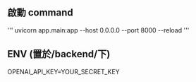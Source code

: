 ## 啟動 command
'''
uvicorn app.main:app --host 0.0.0.0 --port 8000 --reload
'''

## ENV (置於/backend/下)
OPENAI_API_KEY=YOUR_SECRET_KEY